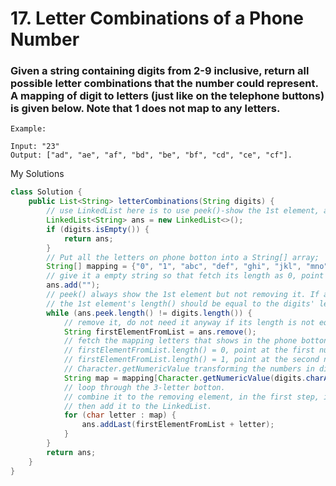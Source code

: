 # 17. Letter Combinations of a Phone Number

### Given a string containing digits from 2-9 inclusive, return all possible letter combinations that the number could represent. A mapping of digit to letters (just like on the telephone buttons) is given below. Note that 1 does not map to any letters.

```
Example:

Input: "23"
Output: ["ad", "ae", "af", "bd", "be", "bf", "cd", "ce", "cf"].
```


My Solutions
```java
class Solution {
    public List<String> letterCombinations(String digits) {
		// use LinkedList here is to use peek()-show the 1st element, and remove() - remove the 1st element;
		LinkedList<String> ans = new LinkedList<>();
		if (digits.isEmpty()) {
			return ans;
		}
		// Put all the letters on phone botton into a String[] array;
		String[] mapping = {"0", "1", "abc", "def", "ghi", "jkl", "mno", "pqrs", "tuv", "wxyz"};
		// give it a empty string so that fetch its length as 0, point to the first character at 0 (see charAt below)
		ans.add("");
		// peek() always show the 1st element but not removing it. If all combination work is done,
        // the 1st element's length() should be equal to the digits' length;
		while (ans.peek.length() != digits.length()) {
			// remove it, do not need it anyway if its length is not equal to the digits'length.
			String firstElementFromList = ans.remove();
			// fetch the mapping letters that shows in the phone botton
			// firstElementFromList.length() = 0, point at the first number in digits array.
			// firstElementFromList.length() = 1, point at the second number in digits array, etc..
			// Character.getNumericValue transforming the numbers in digits from character (e.g. "3") type to a int type 3.
			String map = mapping[Character.getNumericValue(digits.charAt(firstElementFromList.length()))];
			// loop through the 3-letter botton.
			// combine it to the removing element, in the first step, is "" + letter, next round will be letter + letter
			// then add it to the LinkedList.
			for (char letter : map) {
				ans.addLast(firstElementFromList + letter);
			}
		}
	    return ans;
	}
}

```
